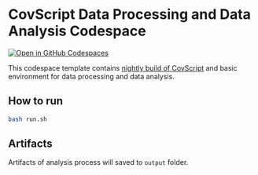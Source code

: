 # CovScript Data Processing and Data Analysis Codespace
[![Open in GitHub Codespaces](https://github.com/codespaces/badge.svg)](https://codespaces.new/covscript/data-analysis-showcase?quickstart=1)

This codespace template contains [nightly build of CovScript](https://github.com/covscript/csbuild/releases/tag/ubuntu-schedule) and basic environment for data processing and data analysis.

## How to run
```bash
bash run.sh
```
## Artifacts
Artifacts of analysis process will saved to `output` folder.